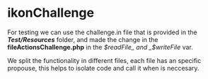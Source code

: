 # ikonChallenge
For testing we can use the challenge.in file that is provided in the **_Test/Resources_** folder, and made the change in the **fileActionsChallenge.php** in the _$readFile_ and _$writeFile_ var.

We split the functionality in different files, each file has an specific propouse, this helps to isolate code and call it when is neccesary.
